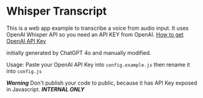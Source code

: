 # Whisper Transcript

This is a web app example to transcribe a voice from audio input. It uses OpenAI Whisper API so you need an API KEY from OpenAI. [How to get OpenAI API Key](https://help.openai.com/en/articles/4936850-where-do-i-find-my-openai-api-key)

initially generated by ChatGPT 4o and manually modified.

Usage:
Paste your OpenAI API Key into `config.example.js` then rename it into `config.js`

***Warning*** Don't publish your code to public, because it has API Key exposed in Javascript. ***INTERNAL ONLY***